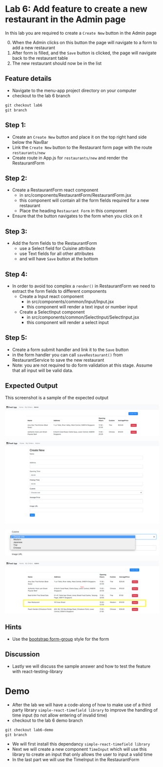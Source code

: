 # Lab 6: Add feature to create a new restaurant in the Admin page

In this lab you are required to create a `Create New` button in the Admin page

0. When the Admin clicks on this button the page will navigate to a form to add a new restaurant
1. After form is filled, and the `Save` button is clicked, the page will navigate back to the restaurant table
1. The new restaurant should now be in the list

## Feature details

- Navigate to the menu-app project directory on your computer
- checkout to the lab 6 branch

```
git checkout lab6
git branch
```

## Step 1:
- Create an `Create New` button and place it on the top right hand side below the NavBar
- Link the `Create New` button to the Restaurant form page with the route `restaurants/new`
- Create route in App.js for `restaurants/new` and render the RestaurantForm

## Step 2:
- Create a RestaurantForm react component
  - in src/components/RestaurantForm/RestaurantForm.jsx
  - this component will contain all the form fields required for a new restaurant
  - Place the heading `Restaurant Form` in this component
- Ensure that the button navigates to the form when you click on it

## Step 3:
- Add the form fields to the RestaurantForm
  - use a Select field for Cuisine attribute
  - use Text fields for all other attributes
  - and will have `Save` button at the bottom

## Step 4:
- In order to avoid too complex a `render()` in RestaurantForm we need to extract the form fields to different components
  - Create a Input react component
    - in src/components/common/Input/Input.jsx
    - this component will render a text input or number input
  - Create a SelectInput component
    - in src/components/common/SelectInput/SelectInput.jsx
    - this component will render a select input

## Step 5:
- Create a form submit handler and link it to the `Save` button
- in the form handler you can call `saveRestaurant()` from RestaurantService to save the new restaurant
- Note: you are not required to do form validation at this stage. Assume that all input will be valid data.

## Expected Output

This screenshot is a sample of the expected output

![Create New restaurant button on the Admin page](../../../.gitbook/assets/front-end-web-development/react/menu-app-labs/lab6-output-1.png)

![Create new restaurant form](../../../.gitbook/assets/front-end-web-development/react/menu-app-labs/lab6-output-2.png)

![Options in the cuisine select field](../../../.gitbook/assets/front-end-web-development/react/menu-app-labs/lab6-output-3.png)

![Restaurant table now contains the newly created restaurant](../../../.gitbook/assets/front-end-web-development/react/menu-app-labs/lab6-output-4.png)

## Hints

- Use the [bootstrap form-group](https://getbootstrap.com/docs/4.1/components/forms/#overview) style for the form

## Discussion

- Lastly we will discuss the sample answer and how to test the feature with react-testing-library

# Demo
- After the lab we will have a code-along of how to make use of a third party library `simple-react-timefield library` to improve the handling of time input (to not allow entering of invalid time) 
- checkout to the lab 6 demo branch

```
git checkout lab6-demo
git branch
```
- We will first install this dependancy `simple-react-timefield library`
- Next we will create a new component `TimeInput` which will use this library to create an input that only allows the user to input a valid time
- In the last part we will use the TimeInput in the RestaurantForm

